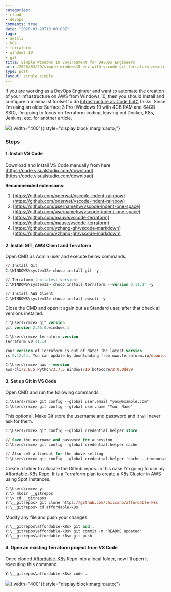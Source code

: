 ```yaml
---
categories:
- cloud
- devops
comments: true
date: "2020-03-29T18:00:00Z"
tags:
- awscli
- k8s
- terraform
- windows 10
- git
title: Simple Windows 10 Environment for DevOps Engineers
url: /2020/03/29/simple-windows10-env-with-vscode-git-terraform-awscli-for-devops-engineers
type: post
layout: single_simple
---
```

If you are working as a DevOps Engineer and want to automate the creation of your infrastructure on AWS from Windows 10, then you should install and configure a minimalist toolset to do [Infrastructure as Code (IaC)](https://en.wikipedia.org/wiki/Infrastructure_as_code) tasks. Since I'm using an older Surface 3 Pro (Windows 10 with 4GB RAM and 64GB SSD), I'm going to focus on Terraform coding, leaving out Docker, K8s, Jenkins, etc. for another article.

![](/assets/blog20200330b/20200330b-simple-windows10-env-with-vscode-git-terraform-awscli-for-devops-1.png){:width="400"}{:style="display:block;margin:auto;"}

<!--more-->

### Steps

#### 1. Install VS Code

Download and install VS Code manually from here [https://code.visualstudio.com/download](https://code.visualstudio.com/download).

__Recommended extensions:__
1. [https://github.com/oderwat/vscode-indent-rainbow](https://github.com/oderwat/vscode-indent-rainbow)
2. [https://github.com/usernamehw/vscode-indent-one-space](https://github.com/usernamehw/vscode-indent-one-space)
3. [https://github.com/mauve/vscode-terraform](https://github.com/mauve/vscode-terraform)
4. [https://github.com/yzhang-gh/vscode-markdown](https://github.com/yzhang-gh/vscode-markdown)

#### 2. Install GIT, AWS Client and Terraform

Open CMD as Admin user and execute below commands.

```ps
// Install Git
C:\WINDOWS\system32> choco install git -y

// Terraform (no latest version)
C:\WINDOWS\system32> choco install terraform --version 0.11.14 -y

// Install AWS Client
C:\WINDOWS\system32> choco install awscli -y
```

Close the CMD and open it again but as Standard user, after that check all versions installed.

```ps
C:\Users\rmce> git version
git version 2.26.0.windows.1

C:\Users\rmce> terraform version
Terraform v0.11.14

Your version of Terraform is out of date! The latest version
is 0.12.24. You can update by downloading from www.terraform.io/downloads.html

C:\Users\rmce> aws --version
aws-cli/2.0.5 Python/3.7.5 Windows/10 botocore/2.0.0dev9
```

#### 3. Set up Git in VS Code

Open CMD and run the following commands.

```ps
C:\Users\rmce> git config --global user.email "you@example.com"
C:\Users\rmce> git config --global user.name "Your Name"
```

This optional. Make Git store the username and password and it will never ask for them.

```ps
C:\Users\rmce> git config --global credential.helper store

// Save the username and password for a session
C:\Users\rmce> git config --global credential.helper cache

// Also set a timeout for the above setting
C:\Users\rmce> git config --global credential.helper 'cache --timeout=600'
```

Create a folder to allocate the Github repos. In this case I'm going to use my [Affordable-K8s](https://github.com/chilcano/affordable-k8s) Repo. It is a Terraform plan to create a K8s Cluster in AWS using Spot Instances.

```ps
C:\Users\rmce> y:
Y:\> mkdir __gitrepos
Y:\> cd __gitrepos
Y:\__gitrepos> git clone https://github.com/chilcano/affordable-k8s
Y:\__gitrepos> cd affordable-k8s
```

Modify any file and push your changes.

```ps
Y:\__gitrepos\affordable-k8s> git add .
Y:\__gitrepos\affordable-k8s> git commit -m "README updated"
Y:\__gitrepos\affordable-k8s> git push
```

#### 4. Open an existing Terraform project from VS Code

Once cloned [Affordable-K8s](https://github.com/chilcano/affordable-k8s) Repo into a local folder, now I'll open it executing this command.

```ps
Y:\__gitrepos\affordable-k8s> code .
```

![](/assets/blog20200330b/20200330b-simple-windows10-env-with-vscode-git-terraform-awscli-for-devops-2.png){:width="400"}{:style="display:block;margin:auto;"}